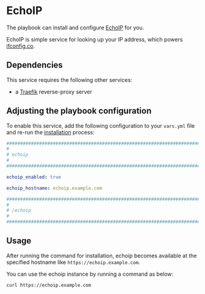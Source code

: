 <!--
SPDX-FileCopyrightText: 2023 Nikita Chernyi

SPDX-License-Identifier: AGPL-3.0-or-later
-->

# EchoIP

The playbook can install and configure [EchoIP](https://github.com/mpolden/echoip) for you.

EchoIP is simple service for looking up your IP address, which powers [ifconfig.co](https://ifconfig.co).

## Dependencies

This service requires the following other services:

- a [Traefik](traefik.md) reverse-proxy server

## Adjusting the playbook configuration

To enable this service, add the following configuration to your `vars.yml` file and re-run the [installation](../installing.md) process:

```yaml
########################################################################
#                                                                      #
# echoip                                                               #
#                                                                      #
########################################################################

echoip_enabled: true

echoip_hostname: echoip.example.com

########################################################################
#                                                                      #
# /echoip                                                              #
#                                                                      #
########################################################################
```

## Usage

After running the command for installation, echoip becomes available at the specified hostname like `https://echoip.example.com`.

You can use the echoip instance by running a command as below:

```sh
curl https://echoip.example.com
```
